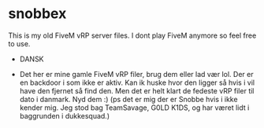 # snobbex
This is my old FiveM vRP server files. I dont play FiveM anymore so feel free to use.

- DANSK

- Det her er mine gamle FiveM vRP filer, brug dem eller lad vær lol. Der er en backdoor i som ikke er aktiv. Kan ik huske hvor den ligger så hvis i vil have den fjernet så find den. Men det er helt klart de fedeste vRP filer til dato i danmark. Nyd dem :) (ps det er mig der er Snobbe hvis i ikke kender mig. Jeg stod bag TeamSavage, G0LD K1DS, og har været lidt i baggrunden i dukkesquad.)
